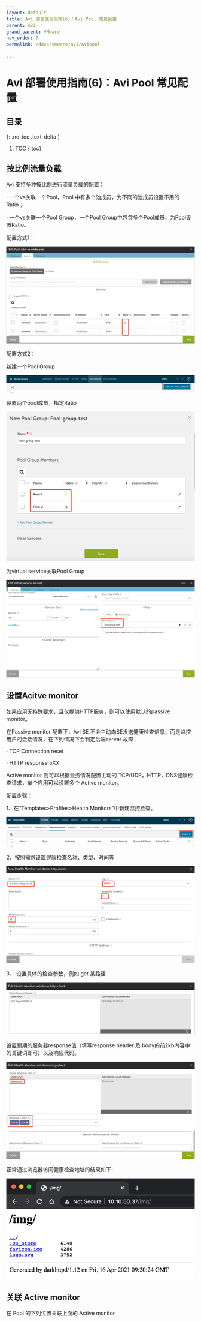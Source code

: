 ```yaml
---
layout: default
title: Avi 部署使用指南(6)：Avi Pool 常见配置
parent: Avi
grand_parent: VMware
nav_order: 7
permalink: /docs/vmware/avi/avipool

---
```


# Avi 部署使用指南(6)：Avi Pool 常见配置


## 目录
{: .no_toc .text-delta }

1. TOC
{:toc}

## 按比例流量负载

Avi 支持多种按比例进行流量负载的配置：

·    一个vs关联一个Pool，Pool 中有多个池成员，为不同的池成员设置不用的Ratio；

·    一个vs关联一个Pool Group，一个Pool Group中包含多个Pool成员，为Pool设置Ratio。

配置方式1：

![Graphical user interface  Description automatically generated](../../../pics/image134.png)

 

配置方式2：

新建一个Pool Group

![img](../../../pics/image135.png)

设置两个pool成员，指定Ratio

![Graphical user interface, application  Description automatically generated](../../../pics/image136.png)

为virtual service关联Pool Group

![Graphical user interface, text, application, email  Description automatically generated](../../../pics/image137.png)

## 



## 设置Acitve monitor

如果应用无特殊要求，且仅提供HTTP服务，则可以使用默认的passive monitor。

在Passive monitor 配置下，Avi SE 不会主动向SE发送健康检查信息，而是监控用户的会话情况，在下列情况下会判定后端server 故障：

·    TCP Connection reset

·    HTTP response 5XX 

Active monitor 则可以根据业务情况配置主动的 TCP/UDP，HTTP，DNS健康检查请求，单个应用可以设置多个 Active monitor。

配置步骤：

1、在“Templates>Profiles>Health Monitors”中新建监控检查。

![Graphical user interface, application  Description automatically generated](../../../pics/image073-3828711.png)

2、按照需求设置健康检查名称、类型、时间等

![Graphical user interface, application  Description automatically generated](../../../pics/image074-3828711.png)

3、 设置具体的检查参数，例如 get 某路径

![Chart  Description automatically generated with medium confidence](../../../pics/image075-3828711.png)

设置预期的服务器response值（填写response header 及 body的前2kb内容中的关键词即可）以及响应代码。

![Graphical user interface, application  Description automatically generated](../../../pics/image076-3828711.png)

正常通过浏览器访问健康检查地址的结果如下：

![A picture containing text  Description automatically generated](../../../pics/image077-3828711.png)

## 关联 Active monitor

在 Pool 的下列位置关联上面的 Active monitor